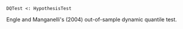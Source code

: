```
DQTest <: HypothesisTest
```

Engle and Manganelli's (2004) out-of-sample dynamic quantile test.
